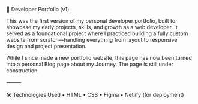 💼 Developer Portfolio (v1)

This was the first version of my personal developer portfolio, built to showcase my early projects, skills, and growth as a web developer. It served as a foundational project where I practiced building a fully custom website from scratch—handling everything from layout to responsive design and project presentation.

While I since made a new portfolio website, this page has now been turned into a personal Blog page about my Journey. The page is still under construction. 

⸻

🛠️ Technologies Used
	•	HTML
	•	CSS
	•	Figma
    •	Netlify (for deployment)
    
